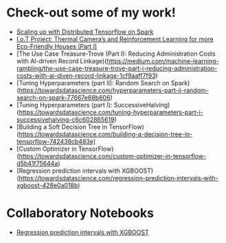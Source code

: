# Check-out some of my work!

* [Scaling up with Distributed Tensorflow on Spark](https://towardsdatascience.com/scaling-up-with-distributed-tensorflow-on-spark-afc3655d8f95)
* [I.o.T Project: Thermal Camera’s and Reinforcement Learning for more Eco-Friendly Houses (Part I)](https://medium.com/machine-learning-rambling/i-o-t-project-thermal-cameras-and-reinforcement-learning-for-more-eco-friendly-houses-part-i-96af3fb9f9f0)
* [The Use Case Treasure-Trove (Part I): Reducing Administration Costs with AI-driven Record Linkage)(https://medium.com/machine-learning-rambling/the-use-case-treasure-trove-part-i-reducing-administration-costs-with-ai-diven-record-linkage-1cf9aaff7f93)
* [Tuning Hyperparameters (part II): Random Search on Spark)(https://towardsdatascience.com/hyperparameters-part-ii-random-search-on-spark-77667e68b606)
* [Tuning Hyperparameters (part I): SuccessiveHalving)(https://towardsdatascience.com/tuning-hyperparameters-part-i-successivehalving-c6c602865619)
* [Building a Soft Decision Tree in TensorFlow)(https://towardsdatascience.com/building-a-decision-tree-in-tensorflow-742438cb483e]
* [Custom Optimizer in TensorFlow)(https://towardsdatascience.com/custom-optimizer-in-tensorflow-d5b41f75644a)
* [Regression prediction intervals with XGBOOST)(https://towardsdatascience.com/regression-prediction-intervals-with-xgboost-428e0a018b)

# Collaboratory Notebooks
* [Regression prediction intervals with XGBOOST](https://github.com/benoitdescamps/benoit-descamps-blogs/tree/master/notebooks/quantile_xgb)
